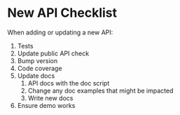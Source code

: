 # New API Checklist

When adding or updating a new API:

1. Tests
1. Update public API check
1. Bump version
1. Code coverage
1. Update docs
	1. API docs with the doc script
	1. Change any doc examples that might be impacted
	1. Write new docs
1. Ensure demo works